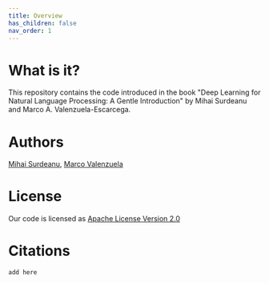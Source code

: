 ```yaml
---
title: Overview
has_children: false
nav_order: 1
---
```


# What is it?

This repository contains the code introduced in the book "Deep Learning for Natural Language Processing: A Gentle Introduction" by Mihai Surdeanu and Marco A. Valenzuela-Escarcega.

# Authors

[Mihai Surdeanu](http://surdeanu.info/mihai/), [Marco Valenzuela](https://github.com/marcovzla)

# License

Our code is licensed as [Apache License Version 2.0](https://github.com/clulab/gentlenlp/blob/main/LICENSE)

# Citations

```
add here
```

